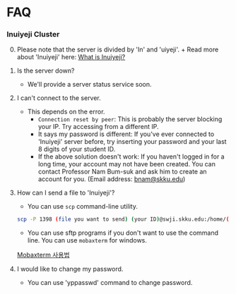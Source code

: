 # FAQ

### Inuiyeji Cluster

 0. Please note that the server is divided by 'In' and 'uiyeji'. + Read more about 'Inuiyeji' here: [What is Inuiyeji?](../eng_translation/What%20is%20Inuiyeji.md)

1. Is the server down?
    - We'll provide a server status service soon.
2. I can't connect to the server.
    - This depends on the error.
        - `Connection reset by peer`: This is probably the server blocking your IP. Try accessing from a different IP.
        - It says my password is different: If you've ever connected to 'Inuiyeji' server before, try inserting your password and your last 8 digits of your student ID.
        - If the above solution doesn't work: If you haven't logged in for a long time, your account may not have been created. You can contact Professor Nam Bum-suk and ask him to create an account for you. (Email address: [bnam@skku.edu](mailto:bnam@skku.edu))
3. How can I send a file to 'Inuiyeji'?
    - You can use `scp` command-line utility.
    ```sh
    scp -P 1398 (file you want to send) (your ID)@swji.skku.edu:/home/(your ID)/(Directory you want the file sent to)
    ```

    - You can use sftp programs if you don't want to use the command line. You can use `mobaxterm` for windows.

    [Mobaxterm 사용법](https://github.com/SKKU-SWForum/School_FAQs/blob/main/Mobaxterm%20%EC%82%AC%EC%9A%A9%EB%B2%95.md)

4. I would like to change my password.
    - You can use 'yppasswd' command to change password. 